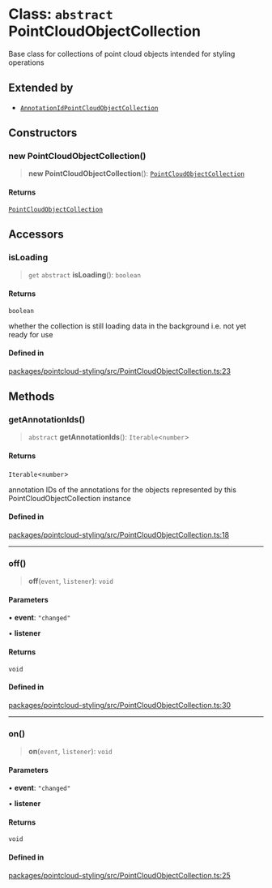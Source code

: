 # Class: `abstract` PointCloudObjectCollection

Base class for collections of point cloud objects intended for styling operations

## Extended by

- [`AnnotationIdPointCloudObjectCollection`](AnnotationIdPointCloudObjectCollection.md)

## Constructors

### new PointCloudObjectCollection()

> **new PointCloudObjectCollection**(): [`PointCloudObjectCollection`](PointCloudObjectCollection.md)

#### Returns

[`PointCloudObjectCollection`](PointCloudObjectCollection.md)

## Accessors

### isLoading

> `get` `abstract` **isLoading**(): `boolean`

#### Returns

`boolean`

whether the collection is still loading data in the background i.e. not yet ready for use

#### Defined in

[packages/pointcloud-styling/src/PointCloudObjectCollection.ts:23](https://github.com/cognitedata/reveal/blob/2acd9d17229d2bc8e309653b4d6a39ad941e44f1/viewer/packages/pointcloud-styling/src/PointCloudObjectCollection.ts#L23)

## Methods

### getAnnotationIds()

> `abstract` **getAnnotationIds**(): `Iterable`\<`number`\>

#### Returns

`Iterable`\<`number`\>

annotation IDs of the annotations for the objects represented by this PointCloudObjectCollection instance

#### Defined in

[packages/pointcloud-styling/src/PointCloudObjectCollection.ts:18](https://github.com/cognitedata/reveal/blob/2acd9d17229d2bc8e309653b4d6a39ad941e44f1/viewer/packages/pointcloud-styling/src/PointCloudObjectCollection.ts#L18)

***

### off()

> **off**(`event`, `listener`): `void`

#### Parameters

• **event**: `"changed"`

• **listener**

#### Returns

`void`

#### Defined in

[packages/pointcloud-styling/src/PointCloudObjectCollection.ts:30](https://github.com/cognitedata/reveal/blob/2acd9d17229d2bc8e309653b4d6a39ad941e44f1/viewer/packages/pointcloud-styling/src/PointCloudObjectCollection.ts#L30)

***

### on()

> **on**(`event`, `listener`): `void`

#### Parameters

• **event**: `"changed"`

• **listener**

#### Returns

`void`

#### Defined in

[packages/pointcloud-styling/src/PointCloudObjectCollection.ts:25](https://github.com/cognitedata/reveal/blob/2acd9d17229d2bc8e309653b4d6a39ad941e44f1/viewer/packages/pointcloud-styling/src/PointCloudObjectCollection.ts#L25)
